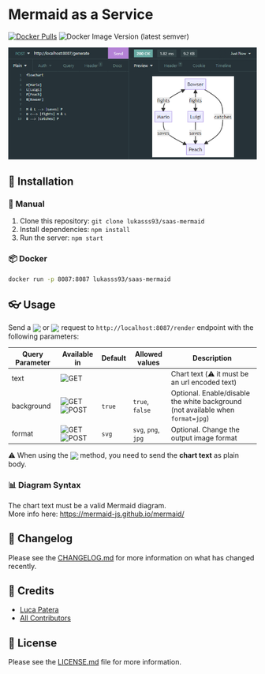 # Mermaid as a Service

[![Docker Pulls](https://img.shields.io/docker/pulls/lukasss93/saas-mermaid)](https://hub.docker.com/repository/docker/lukasss93/saas-mermaid)
![Docker Image Version (latest semver)](https://img.shields.io/docker/v/lukasss93/saas-mermaid)

![img.png](img.png)

## 🚀 Installation

### 🔧 Manual
1. Clone this repository: `git clone lukasss93/saas-mermaid`
2. Install dependencies: `npm install`
3. Run the server: `npm start`

### 📦 Docker
```bash
docker run -p 8087:8087 lukasss93/saas-mermaid
```

## 👓 Usage

Send a <img src="https://img.shields.io/badge/-GET-blue" style="vertical-align:middle;"/> or <img src="https://img.shields.io/badge/-POST-red" style="vertical-align:middle;"/> request to `http://localhost:8087/render` endpoint with the following parameters:

| Query Parameter | Available in                                                                                   | Default | Allowed values      | Description                                                                     |
|-----------------|------------------------------------------------------------------------------------------------|---------|---------------------|---------------------------------------------------------------------------------|
| text            | ![GET](https://img.shields.io/badge/-GET-blue)                                                 |         |                     | Chart text (⚠️ it must be an url encoded text)                                  |
| background      | ![GET](https://img.shields.io/badge/-GET-blue) ![POST](https://img.shields.io/badge/-POST-red) | `true`  | `true`, `false`     | Optional. Enable/disable the white background (not available when `format=jpg`) |
| format          | ![GET](https://img.shields.io/badge/-GET-blue) ![POST](https://img.shields.io/badge/-POST-red) | `svg`   | `svg`, `png`, `jpg` | Optional. Change the output image format                                        |

⚠️ When using the <img src="https://img.shields.io/badge/-POST-red" style="vertical-align:middle;"/> method, you need to send the **chart text** as plain body. 

### 📊 Diagram Syntax
The chart text must be a valid Mermaid diagram.<br/>
More info here: https://mermaid-js.github.io/mermaid/

## 📃 Changelog

Please see the [CHANGELOG.md](CHANGELOG.md) for more information
on what has changed recently.

## 🏅 Credits

- [Luca Patera](https://github.com/Lukasss93)
- [All Contributors](https://github.com/Lukasss93/laravel-larex/contributors)

## 📖 License

Please see the [LICENSE.md](LICENSE.md) file for more
information.